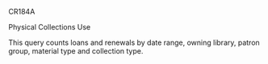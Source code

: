 CR184A

Physical Collections Use

This query counts loans and renewals by date range, owning library, patron group, material type and collection type.


